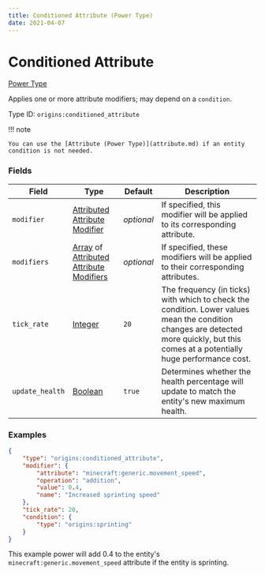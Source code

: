 ```yaml
---
title: Conditioned Attribute (Power Type)
date: 2021-04-07
---
```


# Conditioned Attribute

[Power Type](../power_types.md)

Applies one or more attribute modifiers; may depend on a `condition`.

Type ID: `origins:conditioned_attribute`

!!! note

    You can use the [Attribute (Power Type)](attribute.md) if an entity condition is not needed.


### Fields

Field  | Type | Default | Description
-------|------|---------|-------------
`modifier` | [Attributed Attribute Modifier](../data_types/attributed_attribute_modifier.md) | _optional_ | If specified, this modifier will be applied to its corresponding attribute.
`modifiers` | [Array](../data_types/array.md) of [Attributed Attribute Modifiers](../data_types/attributed_attribute_modifier.md) | _optional_ | If specified, these modifiers will be applied to their corresponding attributes.
`tick_rate` | [Integer](../data_types/integer.md) | `20` | The frequency (in ticks) with which to check the condition. Lower values mean the condition changes are detected more quickly, but this comes at a potentially huge performance cost.
`update_health` | [Boolean](../data_types/boolean.md) | `true` | Determines whether the health percentage will update to match the entity's new maximum health.



### Examples

```json
{
    "type": "origins:conditioned_attribute",
    "modifier": {
        "attribute": "minecraft:generic.movement_speed",
        "operation": "addition",
        "value": 0.4,
        "name": "Increased sprinting speed"
    },
    "tick_rate": 20,
    "condition": {
        "type": "origins:sprinting"
    }
}
```

This example power will add 0.4 to the entity's `minecraft:generic.movement_speed` attribute if the entity is sprinting.
